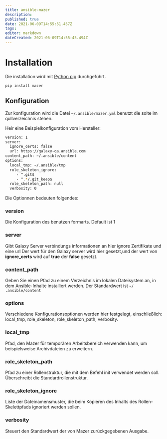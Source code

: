 ```yaml
---
title: ansible-mazer
description: 
published: true
date: 2021-06-09T14:55:51.457Z
tags: 
editor: markdown
dateCreated: 2021-06-09T14:55:45.494Z
---
```


# Installation

Die installation wird mit [Python pip](../python-pip) durchgeführt.

`pip install mazer`

## Konfiguration

Zur konfiguration wird die Datei `~/.ansible/mazer.yml` benutzt die solte im qullverzeichnis stehen. 

Heir eine Beispielkonfiguration vom Hersteller:

```sh
version: 1
server:
  ignore_certs: false
  url: https://galaxy-qa.ansible.com
content_path: ~/.ansible/content
options:
  local_tmp: ~/.ansible/tmp
  role_skeleton_ignore:
     - ^.git$
     - ^.*/.git_keep$
  role_skeleton_path: null
  verbosity: 0
```

Die Optionnen bedeuten folgendes:

### version

Die Konfiguration des benutzen formarts. Default ist 1

### server

Gibt Galaxy Server verbindungs informationen an hier ignore Zertifikate und eine url
Der wert für den  Galaxy server wird hier gesetzt,und der wert von **ignore_certs** wird auf **true** der **false** gesetzt.

### content_path

Geben Sie einen Pfad zu einem Verzeichnis im lokalen Dateisystem an, in dem Ansible-Inhalte installiert werden. Der Standardwert ist `~/ .ansible/content`

### options

Verschiedene Konfigurationsoptionen werden hier festgelegt, einschließlich: local_tmp, role_skeleton, role_skeleton_path, verbosity.

### local_tmp

Pfad, den Mazer für temporären Arbeitsbereich verwenden kann, um beispielsweise Archivdateien zu erweitern.

### role_skeleton_path

Pfad zu einer Rollenstruktur, die mit dem Befehl init verwendet werden soll. Überschreibt die Standardrollenstruktur.

### role_skeleton_ignore

Liste der Dateinamensmuster, die beim Kopieren des Inhalts des Rollen-Skelettpfads ignoriert werden sollen.

### verbosity

Steuert den Standardwert der von Mazer zurückgegebenen Ausgabe.
